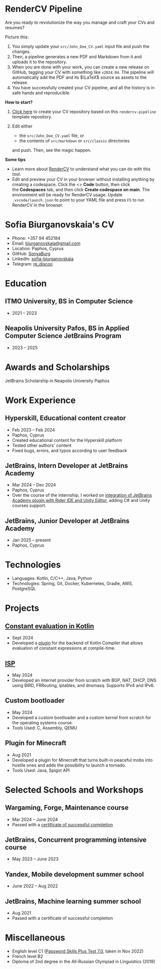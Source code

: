 <!-- Remove below in src/markdown/Header.j2.md not in README.md -->

# RenderCV Pipeline

Are you ready to revolutionize the way you manage and craft your CVs and resumes?

Picture this:

1.  You simply update your `src/John_Doe_CV.yaml` input file and push the changes.
2.  Then, a pipeline generates a new PDF and Markdown from it and uploads it to the repository.
3.  When you are done with your work, you can create a new release on GitHub, tagging your CV with something like `v2024.04`. The pipeline will automatically add the PDF and its $\LaTeX$ source as assets to the release.
4.  You have successfully created your CV pipeline, and all the history is in safe hands and reproducible.

**How to start?**

1.  [Click here](https://github.com/new?template_name=rendercv-pipeline&template_owner=sinaatalay) to create your CV repository based on this `rendercv-pipeline` template repository.
2.  Edit either
    -  the `src/John_Doe_CV.yaml` file, or
    -  the contents of `src/markdown` or `src/classic` directories
    
    and push. Then, see the magic happen.

**Some tips**

-  Learn more about [RenderCV](https://github.com/sinaatalay/rendercv) to understand what you can do with this tool.
-  Edit and preview your CV in your browser without installing anything by creating a codespace. Click the <> **Code** button, then click the **Codespaces** tab, and then click **Create codespace on main**. The environment will be ready for RenderCV usage. Update `.vscode/launch.json` to point to your YAML file and press `F5` to run RenderCV in the browser.

<!-- Remove above in src/markdown/Header.j2.md not in README.md -->
# Sofia Biurganovskaia's CV

- Phone: +357 94 452184
- Email: [biurganovskaia@gmail.com](mailto:biurganovskaia@gmail.com)
- Location: Paphos, Cyprus
- GitHub: [SonyaBurg](https://github.com/SonyaBurg)
- LinkedIn: [sofia-biurganovskaia](https://linkedin.com/in/sofia-biurganovskaia)
- Telegram: [re_discoo](https://t.me/re_discoo)


# Education

## ITMO University, BS in Computer Science

- 2021 – 2023

## Neapolis University Pafos, BS in Applied Computer Science JetBrains Program

- 2023 – 2025

# Awards and Scholarships

JetBrains Scholarship in Neapolis University Paphos

# Work Experience

## Hyperskill, Educational content creator

- Feb 2023 – Feb 2024
- Paphos, Cyprus
- Created educational content for the Hyperskill platform
- Tested other authors' content
- Fixed bugs, errors, and typos according to user feedback

## JetBrains, Intern Developer at JetBrains Academy

- Mar 2024 – Dec 2024
- Paphos, Cyprus
- Over the course of the internship, I worked on [integration of JetBrains Academy plugin with Rider IDE and Unity Editor](https://drive.google.com/file/d/1WoW1RgmzC_QNE1PJSZ3Bqexz9DNVAvin/view?usp=sharing), adding C# and Unity courses support.

## JetBrains, Junior Developer at JetBrains Academy

- Jan 2025 – present
- Paphos, Cyprus

# Technologies

- Languages: Kotlin, C/C++, Java, Python
- Technologies: Spring, Git, Docker, Kubernetes, Gradle, AWS, PostgreSQL
# Projects

## [Constant evaluation in Kotlin](https://drive.google.com/file/d/1AD9tS-M0FZX2eGw5dcnHjX_YyEh3BLGl/view?usp=sharing)

- Sept 2024
- Developed a [plugin](https://github.com/SonyaBurg/kotlin-constexpr-support) for the backend of Kotlin Compiler that allows evaluation of constant expressions at compile-time.

## [ISP](https://github.com/asahium/isp)

- May 2024
- Developed an internet provider from scratch with BGP, NAT, DHCP, DNS using BIRD, FRRouting, iptables, and dnsmasq. Supports IPv4 and IPv6.

## Custom bootloader

- May 2024
- Developed a custom bootloader and a custom kernel from scratch for the operating systems course.
- Tools Used: C, Assembly, QEMU

## Plugin for Minecraft

- Aug 2021
- Developed a plugin for Minecraft that turns built-in peaceful mobs into hostile ones and adds the possibility to launch a tornado.
- Tools Used: Java, Spigot API

# Selected Schools and Workshops

## Wargaming, Forge, Maintenance course

- Mar 2024 – June 2024
- Passed with a [certificate of successful completion](https://drive.google.com/file/d/1p-x37Ugsu4JONwdZj5UdreDqEqGhXrW3/view?usp=sharing)

## JetBrains, Concurrent programming intensive course

- May 2023 – June 2023

## Yandex, Mobile development summer school

- June 2022 – Aug 2022

## JetBrains, Machine learning summer school

- Aug 2021
- Passed with a certificate of successful completion

# Miscellaneous

- English level C1 ([Password Skills Plus Test 7.0](https://drive.google.com/file/d/125A2hjAsJC6aRWulAMg6xOu1e6PfJCy9/view?usp=sharing), taken in Nov 2022)
- French level B2
- Diploma of 2nd degree in the All-Russian Olympiad in Linguistics (2018)
